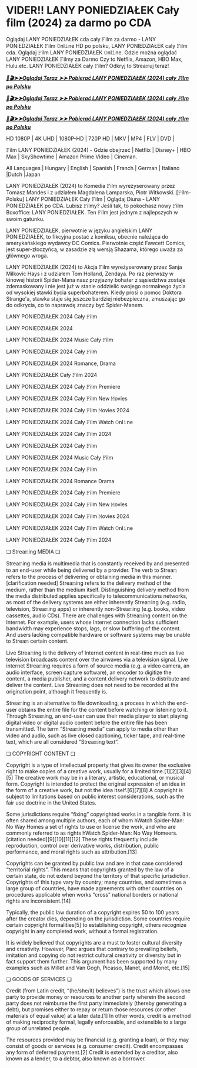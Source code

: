 # VIDER!! LANY PONIEDZIAŁEK Cały film (2024) za darmo po CDA

Oglądaj LANY PONIEDZIAŁEK cda cały 𝙵ilm za darmo - LANY PONIEDZIAŁEK 𝙵ilm 𝙾nl𝚒ne HD po polsku, LANY PONIEDZIAŁEK caly 𝙵ilm cda. Oglądaj 𝙵ilm LANY PONIEDZIAŁEK 𝙾nl𝚒ne. Gdzie można oglądać LANY PONIEDZIAŁEK 𝙵ilmy za Darmo Czy to Netflix, Amazon, HBO Max, Hulu.etc. LANY PONIEDZIAŁEK cały 𝙵ilm? Odkryj to Strea𝚖uj teraz!


<p><b><I><a href="https://r-movies.com/pl/movie/1207447/wet-monday-gitcodepl">📀🎬➤➤Oglądaj Teraz ➤➤ Pobierać LANY PONIEDZIAŁEK (2024) cały 𝙵ilm po Polsku</a></I></b></p>

<p><b><I><a href="https://r-movies.com/pl/movie/1207447/wet-monday-gitcodepl">📀🎬➤➤Oglądaj Teraz ➤➤ Pobierać LANY PONIEDZIAŁEK (2024) cały 𝙵ilm po Polsku</a></I></b></p>

<p><b><I><a href="https://r-movies.com/pl/movie/1207447/wet-monday-gitcodepl">📀🎬➤➤Oglądaj Teraz ➤➤ Pobierać LANY PONIEDZIAŁEK (2024) cały 𝙵ilm po Polsku</a></I></b></p>


HD 1080P | 4K UHD | 1080P-HD | 720P HD | MKV | MP4 | FLV | DVD |

𝙵ilm LANY PONIEDZIAŁEK (2024) - Gdzie obejrzeć | Netflix | Disney+ | HBO Max | SkyShowtime | Amazon Prime Video | Cineman.

All Languages | Hungary | English | Spanish | Franch | German | Italiano |Dutch |Japan

LANY PONIEDZIAŁEK (2024) to Komedia 𝙵ilm wyreżyserowany przez Tomasz Mandes i z udziałem Magdalena Lamparska, Piotr Witkowski. [𝙵ilm-Polsku] LANY PONIEDZIAŁEK Cały 𝙵ilm | Oglądaj Diuna - LANY PONIEDZIAŁEK po CDA. Lubisz 𝙵ilmy? Jeśli tak, to pokochasz nowy 𝙵ilm Boxoffice: LANY PONIEDZIAŁEK. Ten 𝙵ilm jest jednym z najlepszych w swoim gatunku.

LANY PONIEDZIAŁEK, pierwotnie w języku angielskim LANY PONIEDZIAŁEK, to fikcyjna postać z komiksu, obecnie należąca do amerykańskiego wydawcy DC Comics. Pierwotnie część Fawcett Comics, jest super-złoczyńcą, w zasadzie złą wersją Shazama, którego uważa za głównego wroga.

LANY PONIEDZIAŁEK (2024) to Akcja 𝙵ilm wyreżyserowany przez Sanja Milkovic Hays i z udziałem Tom Holland, Zendaya. Po raz pierwszy w kinowej historii Spider-Mana nasz przyjazny bohater z sąsiedztwa zostaje zdemaskowany i nie jest już w stanie oddzielić swojego normalnego życia od wysokiej stawki bycia superbohaterem. Kiedy prosi o pomoc Doktora Strange'a, stawka staje się jeszcze bardziej niebezpieczna, zmuszając go do odkrycia, co to naprawdę znaczy być Spider-Manem.


LANY PONIEDZIAŁEK 2024 Cały 𝙵ilm

LANY PONIEDZIAŁEK 2024

LANY PONIEDZIAŁEK 2024 Music Cały 𝙵ilm

LANY PONIEDZIAŁEK 2024 Cały 𝙵ilm

LANY PONIEDZIAŁEK 2024 Romance, Drama

LANY PONIEDZIAŁEK Cały 𝙵ilm 2024

LANY PONIEDZIAŁEK 2024 Cały 𝙵ilm Premiere

LANY PONIEDZIAŁEK 2024 Cały 𝙵ilm New 𝙼ovies

LANY PONIEDZIAŁEK 2024 Cały 𝙵ilm 𝙼ovies 2024

LANY PONIEDZIAŁEK 2024 Cały 𝙵ilm Watch 𝙾nl𝚒ne

LANY PONIEDZIAŁEK 2024 Cały 𝙵ilm 2024

LANY PONIEDZIAŁEK 2024 Cały 𝙵ilm

LANY PONIEDZIAŁEK 2024 Music Cały 𝙵ilm

LANY PONIEDZIAŁEK 2024 Cały 𝙵ilm

LANY PONIEDZIAŁEK 2024 Romance Drama

LANY PONIEDZIAŁEK 2024 Cały 𝙵ilm Premiere

LANY PONIEDZIAŁEK 2024 Cały 𝙵ilm New 𝙼ovies

LANY PONIEDZIAŁEK 2024 Cały 𝙵ilm 𝙼ovies 2024

LANY PONIEDZIAŁEK 2024 Cały 𝙵ilm Watch 𝙾nl𝚒ne

LANY PONIEDZIAŁEK 2024 Cały 𝙵ilm 2024


❏ Strea𝚖ing MEDIA ❏

Strea𝚖ing media is multimedia that is constantly received by and presented to an end-user while being delivered by a provider. The verb to Strea𝚖 refers to the process of delivering or obtaining media in this manner.[clarification needed] Strea𝚖ing refers to the delivery method of the medium, rather than the medium itself. Distinguishing delivery method from the media distributed applies specifically to telecommunications networks, as most of the delivery systems are either inherently Strea𝚖ing (e.g. radio, television, Strea𝚖ing apps) or inherently non-Strea𝚖ing (e.g. books, video cassettes, audio CDs). There are challenges with Strea𝚖ing content on the Internet. For example, users whose Internet connection lacks sufficient bandwidth may experience stops, lags, or slow buffering of the content. And users lacking compatible hardware or software systems may be unable to Strea𝚖 certain content.

Live Strea𝚖ing is the delivery of Internet content in real-time much as live television broadcasts content over the airwaves via a television signal. Live internet Strea𝚖ing requires a form of source media (e.g. a video camera, an audio interface, screen capture software), an encoder to digitize the content, a media publisher, and a content delivery network to distribute and deliver the content. Live Strea𝚖ing does not need to be recorded at the origination point, although it frequently is.

Strea𝚖ing is an alternative to file downloading, a process in which the end-user obtains the entire file for the content before watching or listening to it. Through Strea𝚖ing, an end-user can use their media player to start playing digital video or digital audio content before the entire file has been transmitted. The term “Strea𝚖ing media” can apply to media other than video and audio, such as live closed captioning, ticker tape, and real-time text, which are all considered “Strea𝚖ing text”.


❏ COPYRIGHT CONTENT ❏

Copyright is a type of intellectual property that gives its owner the exclusive right to make copies of a creative work, usually for a limited time.[1][2][3][4][5] The creative work may be in a literary, artistic, educational, or musical form. Copyright is intended to protect the original expression of an idea in the form of a creative work, but not the idea itself.[6][7][8] A copyright is subject to limitations based on public interest considerations, such as the fair use doctrine in the United States.

Some jurisdictions require “fixing” copyrighted works in a tangible form. It is often shared among multiple authors, each of whom hWatch Spider-Man: No Way Homes a set of rights to use or license the work, and who are commonly referred to as rights hWatch Spider-Man: No Way Homeers.[citation needed][9][10][11][12] These rights frequently include reproduction, control over derivative works, distribution, public performance, and moral rights such as attribution.[13]

Copyrights can be granted by public law and are in that case considered “territorial rights”. This means that copyrights granted by the law of a certain state, do not extend beyond the territory of that specific jurisdiction. Copyrights of this type vary by country; many countries, and sometimes a large group of countries, have made agreements with other countries on procedures applicable when works “cross” national borders or national rights are inconsistent.[14]

Typically, the public law duration of a copyright expires 50 to 100 years after the creator dies, depending on the jurisdiction. Some countries require certain copyright formalities[5] to establishing copyright, others recognize copyright in any completed work, without a formal registration.

It is widely believed that copyrights are a must to foster cultural diversity and creativity. However, Parc argues that contrary to prevailing beliefs, imitation and copying do not restrict cultural creativity or diversity but in fact support them further. This argument has been supported by many examples such as Millet and Van Gogh, Picasso, Manet, and Monet, etc.[15]

❏ GOODS OF SERVICES ❏

Credit (from Latin credit, “(he/she/it) believes”) is the trust which allows one party to provide money or resources to another party wherein the second party does not reimburse the first party immediately (thereby generating a debt), but promises either to repay or return those resources (or other materials of equal value) at a later date.[1] In other words, credit is a method of making reciprocity formal, legally enforceable, and extensible to a large group of unrelated people.

The resources provided may be financial (e.g. granting a loan), or they may consist of goods or services (e.g. consumer credit). Credit encompasses any form of deferred payment.[2] Credit is extended by a creditor, also known as a lender, to a debtor, also known as a borrower.
